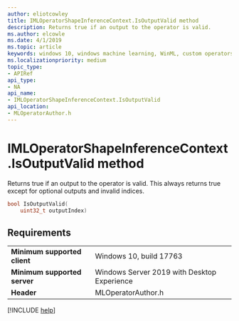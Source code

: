 ```yaml
---
author: eliotcowley
title: IMLOperatorShapeInferenceContext.IsOutputValid method
description: Returns true if an output to the operator is valid.
ms.author: elcowle
ms.date: 4/1/2019
ms.topic: article
keywords: windows 10, windows machine learning, WinML, custom operators, IsOutputValid
ms.localizationpriority: medium
topic_type:
- APIRef
api_type:
- NA
api_name:
- IMLOperatorShapeInferenceContext.IsOutputValid
api_location:
- MLOperatorAuthor.h
---
```


# IMLOperatorShapeInferenceContext.IsOutputValid method

Returns true if an output to the operator is valid. This always returns true except for optional outputs and invalid indices.

```cpp
bool IsOutputValid(
    uint32_t outputIndex)
```

## Requirements

| | |
|-|-|
| **Minimum supported client** | Windows 10, build 17763 |
| **Minimum supported server** | Windows Server 2019 with Desktop Experience |
| **Header** | MLOperatorAuthor.h |

[!INCLUDE [help](../../includes/get-help.md)]
